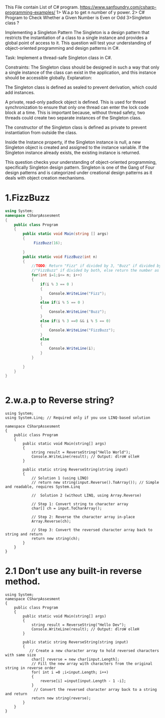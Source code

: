 This File contain List of C# program.
https://www.sanfoundry.com/csharp-programming-examples/
1> W.a.p to get n number of y power.
 2> C# Program to Check Whether a Given Number is Even or Odd
 3>Singleton class ?

 Implementing a Singleton Pattern
The Singleton is a design pattern that restricts the instantiation of a class to a single instance and provides a global point
of access to it. This question will test your understanding of object-oriented programming and design patterns in C#.

Task: Implement a thread-safe Singleton class in C#.

Constraints: The Singleton class should be designed in such a way that only a single instance of the class can exist in the
application, and this instance should be accessible globally.
Explanation:

The Singleton class is defined as sealed to prevent derivation, which could add instances.

A private, read-only padlock object is defined. This is used for thread synchronization to ensure that only one thread can enter the
lock code block at a time. This is important because, without thread safety, two threads could create two separate instances of the 
Singleton class.

The constructor of the Singleton class is defined as private to prevent instantiation from outside the class.

Inside the Instance property, if the Singleton instance is null, a new Singleton object is created and assigned to the instance variable. 
If the Singleton instance already exists, the existing instance is returned.

This question checks your understanding of object-oriented programming, specifically Singleton design pattern. Singleton is one of the 
Gang of Four design patterns and is categorized under creational design patterns as it deals with object creation mechanisms.






# 1.FizzBuzz


```csharp
using System;
namespace CSharpAssesment
{
	public class Program
	{
		public static void Main(string [] args)
		{
			 FizzBuzz(16);
		
		}
		public static void FizzBuzz(int n)
		{
			//TODO: Return "Fizz" if divided by 3, "Buzz" if divided by 5
			//"FizzBuzz" if divided by both, else return the number as a string
			for(int i=1;i<= n; i++)
			{
				if(i % 3 == 0 )
				{
					Console.WriteLine("Fizz");
				}
				else if(i % 5 == 0 )
				{
					Console.WriteLine("Buzz");
				}
				else if(i % 3 ==0 && i % 5 == 0)
				{
					Console.WriteLine("FizzBuzz");
				}
				else
				{
					Console.WriteLine(i);
				}
			}
		
		}
	}
}
 
```
# 2.w.a.p to Reverse string?

```
using System;
using System.Linq; // Required only if you use LINQ-based solution

namespace CSharpAssesment
{
    public class Program
    {
        public static void Main(string[] args)
        {
            string result = ReverseString("Hello World");
            Console.WriteLine(result); // Output: dlroW olleH
        }

        public static string ReverseString(string input)
        {
            // Solution 1 (using LINQ)
            // return new string(input.Reverse().ToArray()); // Simple and readable, requires System.Linq

            //  Solution 2 (without LINQ, using Array.Reverse)
            
            // Step 1: Convert string to character array
            char[] ch = input.ToCharArray();

            // Step 2: Reverse the character array in-place
            Array.Reverse(ch);

            // Step 3: Convert the reversed character array back to string and return
            return new string(ch);
        }
    }
}

```
# 2.1 Don’t use any built-in reverse method.
```
using System;
namespace CSharpAssesment
{
    public class Program
    {
        public static void Main(string[] args)
        {
            string result = ReverseString("Hello Dev");
            Console.WriteLine(result); // Output: dlroW olleH
        }

        public static string ReverseString(string input)
        {
           // Create a new character array to hold reversed characters with same size
			char[] reverse = new char[input.Length];
			// Fill the new array with characters from the original string in reverse order
			for( int i =0 ;i<input.Length; i++)
			{
				reverse[i] =input[input.Length - 1 -i];
			}
			 // Convert the reversed character array back to a string and return
			return new string(reverse);
        }
    }
}

```
